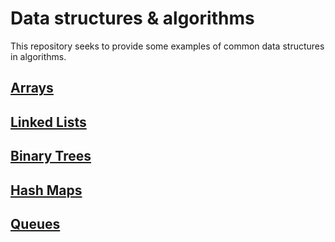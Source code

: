 # Data structures & algorithms

This repository seeks to provide some examples of common data structures in algorithms.

## [Arrays](./arrays)

## [Linked Lists](./linked_lists)

## [Binary Trees](./binary_trees)

## [Hash Maps]('./hash_maps)

## [Queues](./queues)